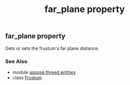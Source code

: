 ﻿---
title: far_plane property
second_title: Aspose.3D for Python via .NET API References
description: 
type: docs
weight: 120
url: /python-net/aspose.threed.entities/frustum/far_plane/
is_root: false
---

## far_plane property


Gets or sets the frustum's far plane distance.

### See Also
* module [aspose.threed.entities](../../)
* class [Frustum](/3d/python-net/aspose.threed.entities/frustum)
